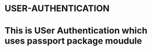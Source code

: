 # <h1>USER-AUTHENTICATION</h1>






# <p>This is USer Authentication  which uses passport package moudule</p>
     

